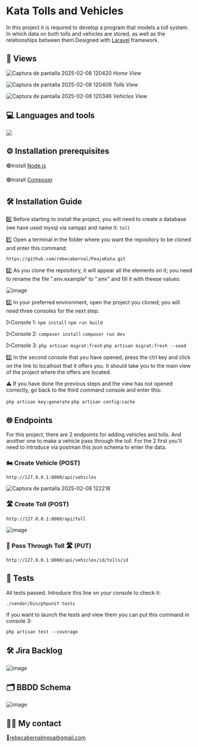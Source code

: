 # Kata Tolls and Vehicles
In this project it is required to develop a program that models a toll system. In which data on both tolls and vehicles are stored, as well as the relationships between them.Designed with [Laravel](https://laravel.com) framework. 

## 👀 Views

![Captura de pantalla 2025-02-08 120420](https://github.com/user-attachments/assets/7959b24a-69a7-4f30-9f7e-2ce1e839e2e8)
*Home View*

![Captura de pantalla 2025-02-08 120409](https://github.com/user-attachments/assets/42dc5a66-b998-4047-8606-49eed0cdfd4d)
*Tolls View*

![Captura de pantalla 2025-02-08 120346](https://github.com/user-attachments/assets/7b451383-ca98-417c-a902-89a87f589734)
*Vehicles View*

## 💻 Languages ​​and tools  
![](https://skillicons.dev/icons?i=html,css,php,laravel,git,github,vscode,)

## ⚙️ Installation prerequisites
🟢Install [Node.js](https://nodejs.org/en/download/source-code)

🟢Install [Composer](https://getcomposer.org/download/)

## 🛠️ Installation Guide 
0️⃣ Before starting to install the project, you will need to create a database (we have used mysql via xampp) and name it: `toll` 

1️⃣ Open a terminal in the folder where you want the repository to be cloned and enter this command:

`https://github.com/rebecabernal/PeajeKata.git`

2️⃣ As you clone the repository, it will appear all the elements on it; you need to rename the file ".env.example" to ".env" and fill it with theese values:

![image](https://github.com/user-attachments/assets/fcf2231b-cd02-42de-9922-c45e4485aa2a)

2️⃣ In your preferred environment, open the project you cloned; you will need three consoles for the next step.

▷Console 1:
    `npm install` `npm run build`
    
▷Console 2:
    `composer install` `composer run dev`
    
▷Console 3: 
    `php artisan migrat:fresh`
    `php artisan migrat:fresh --seed`
    
3️⃣ In the second console that you have opened, press the ctrl key and click on the link to localhost that it offers you. It should take you to the main view of the project where the offers are located.

⚠️ If you have done the previous steps and the view has not opened correctly, go back to the third command console and enter this:

`php artisan key:generate` `php artisan config:cache` 

## 🌐 Endpoints 
For this project, there are 2 endpoints for adding vehicles and tolls. And another one to make a vehicle pass through the toll. For the 2 first you'll need to introduce via postman this json schema to enter the data.

### 🏍️ Create Vehicle (POST)
`http://127.0.0.1:8000/api/vehicles`

![Captura de pantalla 2025-02-08 122218](https://github.com/user-attachments/assets/f63462c4-6cc2-4204-af69-60e56a678c42)

### 🛣️ Create Toll (POST)
`http://127.0.0.1:8000/api/toll`

![image](https://github.com/user-attachments/assets/6d42546e-752c-4383-95eb-29a55292ca9d)

### 🚚 Pass Through Toll 🛣️ (PUT)
`http://127.0.0.1:8000/api/vehicles/id/tolls/id`

## 🧪 Tests 
All tests passed. Introduce this line on your console to check it:

`./vendor/bin/phpunit tests`

If you want to launch the tests and view them you can put this command in console 3:

`php artisan test --coverage` 


## 🛠️ Jira Backlog 

![image](https://github.com/user-attachments/assets/027cc651-7ac3-43e3-aaa3-238b297e7532)

## 🗂️ BBDD Schema

![image](https://github.com/user-attachments/assets/9379ef24-19d9-484d-b8ab-e9a683b8ec59)


## 👩‍💻  My contact

📧rebecabernalmesa@gmail.com
